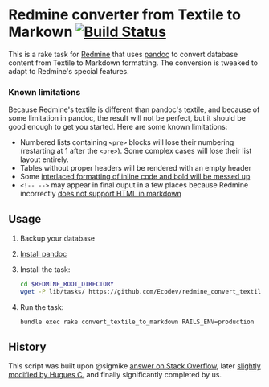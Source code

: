 # Redmine converter from Textile to Markown [![Build Status](https://travis-ci.com/Ecodev/redmine_convert_textile_to_markown.svg?branch=master)](https://travis-ci.com/Ecodev/redmine_convert_textile_to_markown)

This is a rake task for [Redmine](http://www.redmine.org/) that uses [pandoc](http://pandoc.org/) to convert database content from Textile to Markdown formatting. The conversion is tweaked to adapt to Redmine's special features.

### Known limitations

Because Redmine's textile is different than pandoc's textile, and because of
some limitation in pandoc, the result will not be perfect, but it should be good
enough to get you started. Here are some known limitations:

* Numbered lists containing `<pre>` blocks will lose their numbering (restarting at 1 after the `<pre>`). Some complex cases will lose their list layout entirely.
* Tables without proper headers will be rendered with an empty header
* Some [interlaced formatting of inline code and bold will be messed up](https://github.com/jgm/pandoc/issues/3024)
* `<!-- -->` may appear in final ouput in a few places because Redmine incorrectly [does not support HTML in markdown](http://www.redmine.org/issues/20497)

## Usage

1. Backup your database
2. [Install pandoc](http://pandoc.org/installing.html)
3. Install the task:

    ```sh
    cd $REDMINE_ROOT_DIRECTORY
    wget -P lib/tasks/ https://github.com/Ecodev/redmine_convert_textile_to_markown/raw/master/convert_textile_to_markdown.rake
    ```

4. Run the task:

    ```sh
    bundle exec rake convert_textile_to_markdown RAILS_ENV=production
    ```

## History

This script was built upon @sigmike [answer on Stack Overflow](http://stackoverflow.com/a/19876009), later [slightly modified by Hugues C.](http://www.redmine.org/issues/22005) and finally significantly completed by us.
